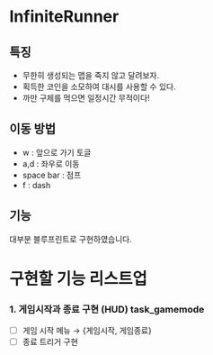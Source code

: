 # InfiniteRunner

## 특징
 - 무한히 생성되는 맵을 죽지 않고 달려보자.
 - 획득한 코인을 소모하여 대시를 사용할 수 있다.
 - 까만 구체를 먹으면 일정시간 무적이다!
 
## 이동 방법
- w : 앞으로 가기 토글
- a,d : 좌우로 이동
- space bar : 점프
- f : dash

## 기능
대부분 블루프린트로 구현하였습니다.


# 구현할 기능 리스트업
### 1. 게임시작과 종료 구현 (HUD) task_gamemode
- [ ]  게임 시작 메뉴 → {게임시작, 게임종료}
- [ ]  종료 트리거 구현
